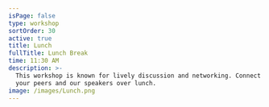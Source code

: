 ```yaml
---
isPage: false
type: workshop
sortOrder: 30
active: true
title: Lunch
fullTitle: Lunch Break
time: 11:30 AM
description: >-
  This workshop is known for lively discussion and networking. Connect with
  your peers and our speakers over lunch.
image: /images/Lunch.png
---
```

